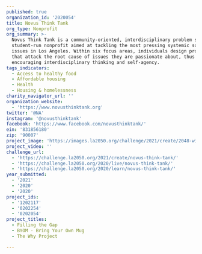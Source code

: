 ```yaml
---
published: true
organization_id: '2020054'
title: Novus Think Tank
org_type: Nonprofit
org_summary: >-
  Novus Think Tank is a community-oriented, interdisciplinary problem solving,
  student-run nonprofit aimed at tackling the most pressing systemic social
  issues in Los Angeles. Within six focus areas, individuals design projects
  that attack the root cause of issues they are passionate about, thus
  encouraging interdisciplinary thinking and self-agency.
tags_indicators:
  - Access to healthy food
  - Affordable housing
  - Health
  - Housing & homelessness
charity_navigator_url: ''
organization_website:
  - 'https://www.novusthinktank.org'
twitter: '@NA'
instagram: '@novusthinktank'
facebook: 'https://www.facebook.com/novusthinktank/'
ein: '831856180'
zip: '90007'
project_image: 'https://images.la2050.org/challenge/2021/create/2048-wide/novus-think-tank.jpg'
project_video: ''
challenge_url:
  - 'https://challenge.la2050.org/2021/create/novus-think-tank/'
  - 'https://challenge.la2050.org/2020/live/novus-think-tank/'
  - 'https://challenge.la2050.org/2020/learn/novus-think-tank/'
year_submitted:
  - '2021'
  - '2020'
  - '2020'
project_ids:
  - '1202117'
  - '0202254'
  - '0202054'
project_titles:
  - Filling the Gap
  - BYOM - Bring Your Own Mug
  - The Why Project

---
```

